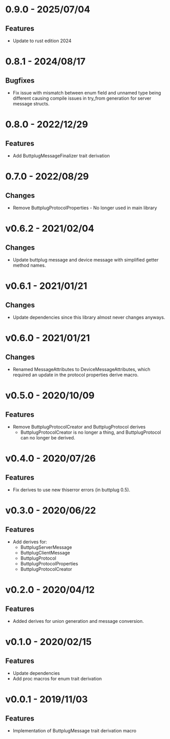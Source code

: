 # 0.9.0 - 2025/07/04

## Features

- Update to rust edition 2024

# 0.8.1 - 2024/08/17

## Bugfixes

- Fix issue with mismatch between enum field and unnamed type being different causing compile issues
  in try_from generation for server message structs.

# 0.8.0 - 2022/12/29

## Features

- Add ButtplugMessageFinalizer trait derivation

# 0.7.0 - 2022/08/29

## Changes

- Remove ButtplugProtocolProperties - No longer used in main library

# v0.6.2 - 2021/02/04

## Changes

- Update buttplug message and device message with simplified getter method names.

# v0.6.1 - 2021/01/21

## Changes

- Update dependencies since this library almost never changes anyways.

# v0.6.0 - 2021/01/21

## Changes

- Renamed MessageAttributes to DeviceMessageAttributes, which required an update in the protocol
  properties derive macro.

# v0.5.0 - 2020/10/09

## Features

- Remove ButtplugProtocolCreator and ButtplugProtocol derives
  - ButtplugProtocolCreator is no longer a thing, and ButtplugProtocol can
    no longer be derived.

# v0.4.0 - 2020/07/26

## Features

- Fix derives to use new thiserror errors (in buttplug 0.5).

# v0.3.0 - 2020/06/22

## Features

- Add derives for:
  - ButtplugServerMessage
  - ButtplugClientMessage
  - ButtplugProtocol
  - ButtplugProtocolProperties
  - ButtplugProtocolCreator

# v0.2.0 - 2020/04/12

## Features

- Added derives for union generation and message conversion.

# v0.1.0 - 2020/02/15

## Features

- Update dependencies
- Add proc macros for enum trait derivation

# v0.0.1 - 2019/11/03

## Features

- Implementation of ButtplugMessage trait derivation macro
